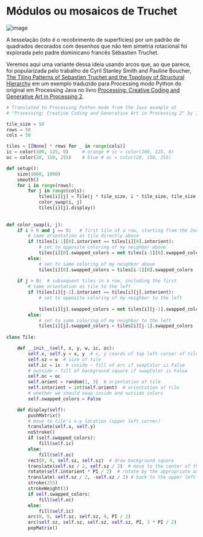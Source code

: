 # Módulos ou mosaicos de Truchet

![image](https://user-images.githubusercontent.com/3694604/119920020-f8a0cf80-bf41-11eb-9238-c30eac1efebd.png)

A tesselação (isto é o recobrimento de superfícies) por um padrão de quadrados decorados com desenhos que não tem simetria rotacional foi explorada pelo padre dominicano francês Sébastien Truchet. 

Veremos aqui uma variante dessa ideia usando arcos que, ao que parece, foi popularizada pelo trabalho de Cyril Stanley Smith and Pauline Boucher, [The Tiling Patterns of Sebastien Truchet and the Topology of Structural Hierarchy](https://www.jstor.org/stable/1578535?origin=crossref&seq=1#metadata_info_tab_contents) em um exemplo traduzido para Processing modo Python do original em Processing Java no livro [Processing: Creative Coding and Generative Art in Processing 2](https://rd.springer.com/book/10.1007/978-1-4302-4465-3).


```python
# Translated to Processing Python mode from the Java example at
# "Processing: Creative Coding and Generative Art in Processing 2" by Ira Greenberg, Dianna Xu, Deepak Kumar 

tile_size = 50 
rows = 50
cols = 50

tiles = [[None] * rows for _ in range(cols)]
ic = color(100, 125, 0)     # orange # ic = color(100, 125, 0)
oc = color(20, 150, 255)    # blue # oc = color(20, 150, 255)

def setup(): 
    size(1000, 1000)
    smooth()
    for i in range(rows):
        for j in range(cols):
            tiles[i][j] = Tile(j * tile_size, i * tile_size, tile_size, ic, oc)
            color_swap(i, j)
            tiles[i][j].display()
        
    
def color_swap(i, j):
    if i > 0 and j == 0:   # first tile of a row, starting from the 2nd row
        # same orientation as tile directly above
        if (tiles[i-1][0].intorient == tiles[i][0].intorient):                    
            # set to opposite coloring of my neighbor above
            tiles[i][0].swapped_colors = not tiles[i-1][0].swapped_colors
        else:
            # set to same coloring of my neighbor above
            tiles[i][0].swapped_colors = tiles[i-1][0].swapped_colors
        
    if j > 0:  # subsequent tiles in a row, including the first
        # same orientation as tile to the left
        if (tiles[i][j-1].intorient == tiles[i][j].intorient):
            # set to opposite coloring of my neighbor to the left
            
            tiles[i][j].swapped_colors = not tiles[i][j-1].swapped_colors
        else:
            # set to same coloring of my neighbor to the left 
            tiles[i][j].swapped_colors = tiles[i][j-1].swapped_colors
            
class Tile:

    def __init__(self, x, y, w, ic, oc):
        self.x, self.y = x, y  # x, y coords of top left corner of tile
        self.sz = w  # size of tile
        self.ic = ic  # inside – fill of arc if swapColor is False
        # outside – fill of background square if swapColor is False
        self.oc = oc
        self.orient = random(1, 3)  # orientation of tile
        self.intorient = int(self.orient)  # orientation of tile
        # whether we should swap inside and outside colors
        self.swapped_colors = False

    def display(self):
        pushMatrix()
        # move to tile's x-y location (upper left corner)
        translate(self.x, self.y)
        noStroke()
        if (self.swapped_colors):
            fill(self.ic)
        else:
            fill(self.oc)
        rect(0, 0, self.sz, self.sz)  # draw background square
        translate(self.sz / 2, self.sz / 2)  # move to the center of the tile
        rotate(self.intorient * PI / 2)  # rotate by the appropriate angle
        translate(-self.sz / 2, -self.sz / 2) # back to the upper left corner
        stroke(255)
        strokeWeight(3)
        if self.swapped_colors:
            fill(self.oc)
        else:
            fill(self.ic)
        arc(0, 0, self.sz, self.sz, 0, PI / 2)
        arc(self.sz, self.sz, self.sz, self.sz, PI, 3 * PI / 2)
        popMatrix()
```
